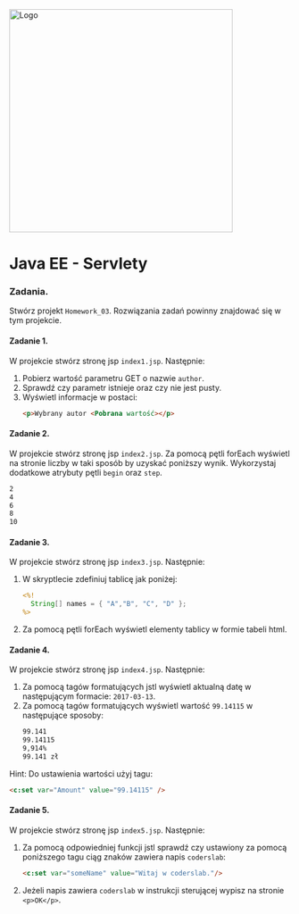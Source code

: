 <img alt="Logo" src="http://coderslab.pl/svg/logo-coderslab.svg" width="400">

# Java EE - Servlety

### Zadania.

Stwórz projekt `Homework_03`. Rozwiązania zadań powinny znajdować się w tym projekcie.

#### Zadanie 1.

W projekcie stwórz stronę jsp `index1.jsp`. Następnie:
1. Pobierz wartość parametru GET o nazwie `author`.
2. Sprawdź czy parametr istnieje oraz czy nie jest pusty.
3. Wyświetl informacje w postaci:
    ```html
    <p>Wybrany autor <Pobrana wartość></p>
    ```

#### Zadanie 2.

W projekcie stwórz stronę jsp `index2.jsp`. Za pomocą pętli forEach wyświetl na stronie liczby w taki sposób by uzyskać poniższy wynik. Wykorzystaj dodatkowe atrybuty pętli `begin` oraz `step`.    
```html
2 
4 
6 
8 
10 
```

#### Zadanie 3.

W projekcie stwórz stronę jsp `index3.jsp`. Następnie:
1. W skryptlecie zdefiniuj tablicę jak poniżej:
    ```jsp
    <%!
      String[] names = { "A","B", "C", "D" };
    %>
    ```
2. Za pomocą pętli forEach wyświetl elementy tablicy w formie tabeli html.


#### Zadanie 4.

W projekcie stwórz stronę jsp `index4.jsp`. Następnie:
1. Za pomocą tagów formatujących jstl wyświetl aktualną datę w następującym formacie: `2017-03-13`.
2. Za pomocą tagów formatujących wyświetl wartość `99.14115` w następujące sposoby:
    ```html
    99.141
    99.14115
    9,914%
    99.141 zł
    ```

Hint: Do ustawienia wartości użyj tagu:
```html
<c:set var="Amount" value="99.14115" />  
```

#### Zadanie 5.

W projekcie stwórz stronę jsp `index5.jsp`. Następnie:
1. Za pomocą odpowiedniej funkcji jstl sprawdź czy ustawiony za pomocą poniższego tagu ciąg znaków zawiera napis `coderslab`:
    ```html
    <c:set var="someName" value="Witaj w coderslab."/>  
    ```
2. Jeżeli napis zawiera `coderslab` w instrukcji sterującej wypisz na stronie `<p>OK</p>`.
